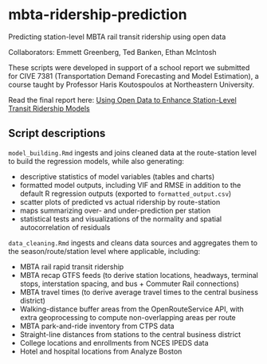 # mbta-ridership-prediction
Predicting station-level MBTA rail transit ridership using open data

Collaborators: Emmett Greenberg, Ted Banken, Ethan McIntosh
 
These scripts were developed in support of a school report we submitted for CIVE 7381 (Transportation Demand Forecasting and Model Estimation), a course taught by Professor Haris Koutospoulos at Northeastern University. 

Read the final report here: [Using Open Data to Enhance Station-Level Transit Ridership Models](https://docs.google.com/document/d/1bCEKMQc2sCZsuZDSd6N0AVITrZFgVIpXqUhIXhQ5qhY/edit?usp=sharing)

## Script descriptions

`model_building.Rmd` ingests and joins cleaned data at the route-station level to build the regression models, while also generating:
   - descriptive statistics of model variables (tables and charts)
   - formatted model outputs, including VIF and RMSE in addition to the default R regression outputs (exported to `formatted_output.csv`)
   - scatter plots of predicted vs actual ridership by route-station
   - maps summarizing over- and under-prediction per station
   - statistical tests and visualizations of the normality and spatial autocorrelation of residuals

`data_cleaning.Rmd` ingests and cleans data sources and aggregates them to the season/route/station level where applicable, including:
   - MBTA rail rapid transit ridership
   - MBTA recap GTFS feeds (to derive station locations, headways, terminal stops, interstation spacing, and bus + Commuter Rail connections)
   - MBTA travel times (to derive average travel times to the central business district)
   - Walking-distance buffer areas from the OpenRouteService API, with extra geoprocessing to compute non-overlapping areas per route
   - MBTA park-and-ride inventory from CTPS data
   - Straight-line distances from stations to the central business district
   - College locations and enrollments from NCES IPEDS data
   - Hotel and hospital locations from Analyze Boston
